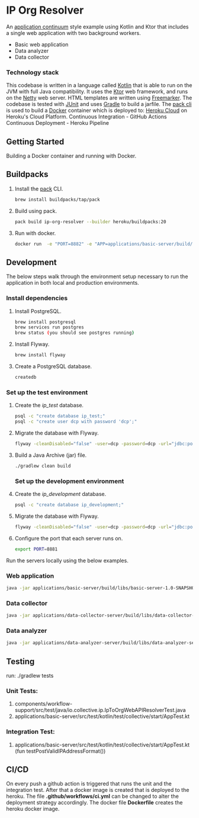 # IP Org Resolver

An [application continuum](https://www.appcontinuum.io/) style example using Kotlin and Ktor
that includes a single web application with two background workers.

* Basic web application
* Data analyzer
* Data collector

### Technology stack

This codebase is written in a language called [Kotlin](https://kotlinlang.org) that is able to run on the JVM with full
Java compatibility.
It uses the [Ktor](https://ktor.io) web framework, and runs on the [Netty](https://netty.io/) web server.
HTML templates are written using [Freemarker](https://freemarker.apache.org).
The codebase is tested with [JUnit](https://junit.org/) and uses [Gradle](https://gradle.org) to build a jarfile.
The [pack cli](https://buildpacks.io/docs/tools/pack/) is used to build a [Docker](https://www.docker.com/) container 
which is deployed to:
[Heroku Cloud](https://dashboard.heroku.com) on Heroku's Cloud Platform.
Continuous Integration - GitHub Actions
Continuous Deployment - Heroku Pipeline


## Getting Started

Building a Docker container and running with Docker.

## Buildpacks

1.  Install the [pack](https://buildpacks.io/docs/tools/pack/) CLI.
    ```bash
    brew install buildpacks/tap/pack
    ```

1.  Build using pack.
    ```bash
    pack build ip-org-resolver --builder heroku/buildpacks:20
    ```

1.  Run with docker.
    ```bash
    docker run  -e "PORT=8882" -e "APP=applications/basic-server/build/libs/basic-server-1.0-SNAPSHOT.jar" ip-org-resolver
    ```

## Development
The below steps walk through the environment setup necessary to run the application in both local and production
environments.

### Install dependencies

1. Install PostgreSQL.

   ```bash
   brew install postgresql
   brew services run postgres
   brew status (you should see postgres running)
   ```

1. Install Flyway.

   ```bash
   brew install flyway
   ```

1. Create a PostgreSQL database.

   ```bash
   createdb
   ```

### Set up the test environment

1. Create the _ip_test_ database.

   ```bash
   psql -c "create database ip_test;"
   psql -c "create user dcp with password 'dcp';"
   ```

1. Migrate the database with Flyway.

   ```bash
   flyway -cleanDisabled="false" -user=dcp -password=dcp -url="jdbc:postgresql://localhost:5432/ip_test" -locations=filesystem:databases/iporg clean migrate
   ```


1.  Build a Java Archive (jar) file.
    ```bash
    ./gradlew clean build
    ```
    ### Set up the development environment

1. Create the _ip_development_ database.

   ```bash
   psql -c "create database ip_development;"
   ```

1. Migrate the database with Flyway.

   ```bash
   flyway -cleanDisabled="false" -user=dcp -password=dcp -url="jdbc:postgresql://localhost:5432/ip_development" -locations=filesystem:databases/iporg clean migrate
   ```

1.  Configure the port that each server runs on.
    ```bash
    export PORT=8881
    ```

Run the servers locally using the below examples.

### Web application

```bash
java -jar applications/basic-server/build/libs/basic-server-1.0-SNAPSHOT.jar
```

### Data collector

```bash
java -jar applications/data-collector-server/build/libs/data-collector-server-1.0-SNAPSHOT.jar
```

### Data analyzer

```bash
java -jar applications/data-analyzer-server/build/libs/data-analyzer-server-1.0-SNAPSHOT.jar
```
## Testing
run:
./gradlew tests
### Unit Tests:
1.  components/workflow-support/src/test/java/io.collective.ip.IpToOrgWebAPIResolverTest.java
2. applications/basic-server/src/test/kotlin/test/collective/start/AppTest.kt

### Integration Test:
1.  applications/basic-server/src/test/kotlin/test/collective/start/AppTest.kt (fun testPostValidIPAddressFormat())

## CI/CD
On every push a github action is triggered that runs the unit and the integration test. 
After that a docker image is created that is deployed to the heroku. 
The file **.github/workflows/ci.yml** can be changed to alter the deployment strategy accordingly. 
The docker file **Dockerfile** creates the heroku docker image.